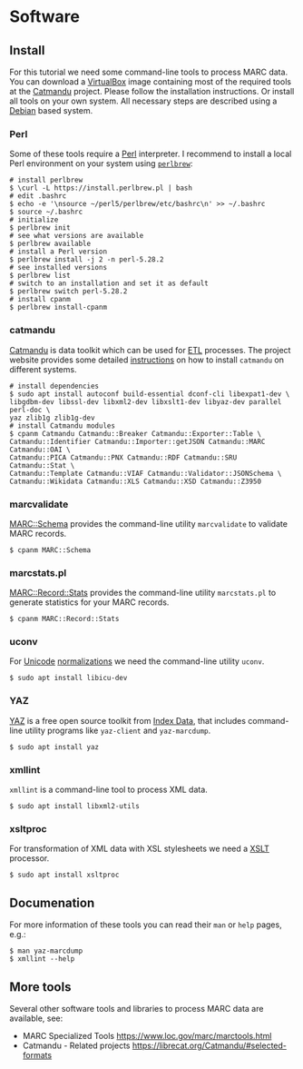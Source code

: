 # Software

## Install

For this tutorial we need some command-line tools to process MARC data. You can download a [VirtualBox](https://www.virtualbox.org/) image containing most of the required tools at the [Catmandu](https://librecatproject.wordpress.com/get-catmandu/) project. Please follow the installation instructions. Or install all tools on your own system. All necessary steps are described using a [Debian](https://www.debian.org/) based system. 

### Perl

Some of these tools require a [Perl](https://www.perl.org/) interpreter. I recommend to install a local Perl environment on your system using [`perlbrew`](https://perlbrew.pl/):

```terminal
# install perlbrew
$ \curl -L https://install.perlbrew.pl | bash
# edit .bashrc
$ echo -e '\nsource ~/perl5/perlbrew/etc/bashrc\n' >> ~/.bashrc
$ source ~/.bashrc
# initialize
$ perlbrew init
# see what versions are available
$ perlbrew available
# install a Perl version
$ perlbrew install -j 2 -n perl-5.28.2
# see installed versions
$ perlbrew list
# switch to an installation and set it as default
$ perlbrew switch perl-5.28.2
# install cpanm
$ perlbrew install-cpanm
```

### catmandu

[Catmandu](https://librecat.org/Catmandu) is data toolkit which can be used for [ETL](https://en.wikipedia.org/wiki/Extract,_transform,_load) processes. The project website provides some detailed [instructions](https://librecat.org/Catmandu/#installation) on how to install `catmandu` on different systems.

```terminal
# install dependencies
$ sudo apt install autoconf build-essential dconf-cli libexpat1-dev \
libgdbm-dev libssl-dev libxml2-dev libxslt1-dev libyaz-dev parallel perl-doc \
yaz zlib1g zlib1g-dev
# install Catmandu modules
$ cpanm Catmandu Catmandu::Breaker Catmandu::Exporter::Table \
Catmandu::Identifier Catmandu::Importer::getJSON Catmandu::MARC Catmandu::OAI \
Catmandu::PICA Catmandu::PNX Catmandu::RDF Catmandu::SRU Catmandu::Stat \
Catmandu::Template Catmandu::VIAF Catmandu::Validator::JSONSchema \
Catmandu::Wikidata Catmandu::XLS Catmandu::XSD Catmandu::Z3950
```

### marcvalidate

[MARC::Schema](https://metacpan.org/pod/MARC::Schema) provides the command-line utility `marcvalidate` to validate MARC records.

```terminal
$ cpanm MARC::Schema 
```

### marcstats.pl

[MARC::Record::Stats](https://metacpan.org/pod/MARC::Record::Stats) provides the command-line utility `marcstats.pl` to generate statistics for your MARC records.

```terminal
$ cpanm MARC::Record::Stats
```

### uconv

For [Unicode](https://home.unicode.org/) [normalizations](https://en.wikipedia.org/wiki/Unicode_equivalence) we need the command-line utility `uconv`.

```terminal
$ sudo apt install libicu-dev
```

### YAZ

[YAZ](https://www.indexdata.com/resources/software/yaz/) is a free open source toolkit from [Index Data](https://www.indexdata.com/), that includes command-line utility programs like `yaz-client` and `yaz-marcdump`.

```terminal
$ sudo apt install yaz
```

### xmllint

`xmllint` is a command-line tool to process XML data.

```terminal
$ sudo apt install libxml2-utils
```

### xsltproc

For transformation of XML data with XSL stylesheets we need a [XSLT](https://en.wikipedia.org/wiki/XSLT) processor.

```terminal
$ sudo apt install xsltproc
```

## Documenation

For more information of these tools you can read their `man` or `help` pages, e.g.:

```terminal
$ man yaz-marcdump
$ xmllint --help
```

## More tools

Several other software tools and libraries to process MARC data are available, see:  

+ MARC Specialized Tools <https://www.loc.gov/marc/marctools.html>
+ Catmandu - Related projects <https://librecat.org/Catmandu/#selected-formats>